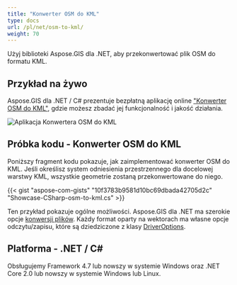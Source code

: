 ```yaml
---
title: "Konwerter OSM do KML"
type: docs
url: /pl/net/osm-to-kml/
weight: 70
---
```


Użyj biblioteki Aspose.GIS dla .NET, aby przekonwertować plik OSM do formatu KML.

## **Przykład na żywo**

Aspose.GIS dla .NET / C# prezentuje bezpłatną aplikację online ["Konwerter OSM do KML"](https://products.aspose.app/gis/conversion/osm-to-kml), gdzie możesz zbadać jej funkcjonalność i jakość działania.

![Aplikacja Konwertera OSM do KML](conversion.png)

## **Próbka kodu - Konwerter OSM do KML**

Poniższy fragment kodu pokazuje, jak zaimplementować konwerter OSM do KML. Jeśli określisz system odniesienia przestrzennego dla docelowej warstwy KML, wszystkie geometrie zostaną przekonwertowane do niego. 

{{< gist "aspose-com-gists" "10f3783b9581d10bc69dbada42705d2c" "Showcase-CSharp-osm-to-kml.cs" >}}

Ten przykład pokazuje ogólne możliwości. Aspose.GIS dla .NET ma szerokie opcje [konwersji plików](https://docs.aspose.com/gis/net/vector-layers/). Każdy format oparty na wektorach ma własne opcje odczytu/zapisu, które są dziedziczone z klasy [DriverOptions](https://reference.aspose.com/gis/net/aspose.gis/driveroptions).

## **Platforma - .NET / C#**

Obsługujemy Framework 4.7 lub nowszy w systemie Windows oraz .NET Core 2.0 lub nowszy w systemie Windows lub Linux.
